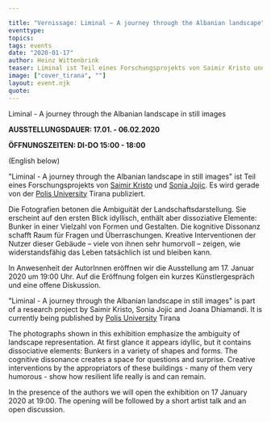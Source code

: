 ```yaml
---

title: "Vernissage: Liminal – A journey through the Albanian landscape"
eventtype:
topics:
tags: events
date: "2020-01-17"
author: Heinz Wittenbrink
teaser: Liminal ist Teil eines Forschungsprojekts von Saimir Kristo und Sonia Jojic. Es wird gerade von der Polis University Tirana publiziert.
image: ["cover_tirana", ""]
layout: event.njk
quote:
---
```


Liminal - A journey through the Albanian landscape in still images


**AUSSTELLUNGSDAUER: 17.01. - 06.02.2020**

**ÖFFNUNGSZEITEN: DI-DO 15:00 - 18:00**


(English below)

"Liminal - A journey through the Albanian landscape in still images" ist Teil eines Forschungsprojekts von [Saimir Kristo](https://www.linkedin.com/in/saimir-kristo-b08a404a/ "Saimir Kristo | LinkedIn") und [Sonia Jojic](https://www.linkedin.com/in/sonia-jojic-b5b00038/?originalSubdomain=al "Sonia Jojic | LinkedIn"). Es wird gerade von der [Polis University](http://www.universitetipolis.edu.al/?q=en "Universiteti Polis") Tirana publiziert.

Die Fotografien betonen die Ambiguität der Landschaftsdarstellung. Sie erscheint auf den ersten Blick idyllisch, enthält aber dissoziative Elemente: Bunker in einer Vielzahl von Formen und Gestalten. Die kognitive Dissonanz schafft Raum für Fragen und Überraschungen.
Kreative Interventionen der Nutzer dieser Gebäude – viele von ihnen sehr humorvoll – zeigen, wie widerstandsfähig das Leben tatsächlich ist und bleiben kann.

In Anwesenheit der AutorInnen eröffnen wir die Ausstellung am 17. Januar 2020 um 19:00 Uhr. Auf die Eröffnung folgen ein kurzes Künstlergespräch und eine offene Diskussion.


"Liminal - A journey through the Albanian landscape in still images" is part of a research project by Saimir Kristo, Sonia Jojic and Joana Dhiamandi. It is currently being published by [Polis University](http://www.universitetipolis.edu.al/?q=en "Universiteti Polis") Tirana

The photographs shown in this exhibition emphasize the ambiguity of landscape representation. At first glance it appears idyllic, but it contains dissociative elements: Bunkers in a variety of shapes and forms. The cognitive dissonance creates a space for questions and surprise.
Creative interventions by the appropriators of these buildings - many of them very humorous - show how resilient life really is and can remain.

In the presence of the authors we will open the exhibition on 17 January 2020 at 19:00. The opening will be followed by a short artist talk and an open discussion.
